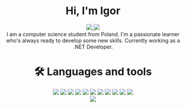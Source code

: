<h1 align="center">Hi, I'm Igor</h1>

<div align="center">
  <a href="mailto:igorkubacki@gmail.com">
    <img src="https://img.shields.io/badge/Gmail-D14836?style=for-the-badge&logo=gmail&logoColor=white" />
  </a>
  <a href="https://linkedin.com/in/igorkubacki">
    <img src="https://img.shields.io/badge/LinkedIn-0077B5?style=for-the-badge&logo=linkedin&logoColor=white" />
  </a>
</div>

<div align="center">
  I am a computer science student from Poland. I'm a passionate learner who's always ready to develop some new skills. Currently working as a .NET Developer.
</div>

<!--
  <div align="center">
    <h1> 👷‍♂️ Currently working on</h1>
    <a href="https://github.com/igorkubacki/AvailabilityMonitor-Firebase"><img src="https://github-readme-stats.vercel.app/api/pin/?username=igorkubacki&repo=AvailabilityMonitor-Firebase&theme=dark" /></a><br />
    Availability Monitor is a web app that helps to monitor product stock and prices. It already does its job and works pretty well, however I would like to add a little more (improve responsiveness, make the UI more attractive and add some features). Find out more in the <a href="https://github.com/igorkubacki/AvailabilityMonitor-Firebase#-future-improvements">Future improvements</a> section.
  </div>
-->

<div align="center">
  <h1>🛠️ Languages and tools</h1>

  <div id="tech">
    <img src="https://img.shields.io/badge/C%23-239120?style=for-the-badge&logo=c-sharp&logoColor=white" />
    <img src="https://img.shields.io/badge/.NET-512BD4?style=for-the-badge&logo=dotnet&logoColor=white" />
    <img src="https://img.shields.io/badge/Angular-DD0031?style=for-the-badge&logo=angular&logoColor=white" />
    <img src="https://img.shields.io/badge/TypeScript-007ACC?style=for-the-badge&logo=typescript&logoColor=white" />
    <img src="https://img.shields.io/badge/JavaScript-323330?style=for-the-badge&logo=javascript&logoColor=F7DF1E" />
    <img src="https://img.shields.io/badge/HTML5-E34F26?style=for-the-badge&logo=html5&logoColor=white" />
    <img src="https://img.shields.io/badge/CSS3-1572B6?style=for-the-badge&logo=css3&logoColor=white" />
    <img src="https://img.shields.io/badge/firebase-ffca28?style=for-the-badge&logo=firebase&logoColor=black" />
    <img src="https://img.shields.io/badge/Visual_Studio-5C2D91?style=for-the-badge&logo=visual%20studio&logoColor=white" />
    <img src="https://img.shields.io/badge/GIT-E44C30?style=for-the-badge&logo=git&logoColor=white" />
    <img src="https://img.shields.io/badge/Postman-FF6C37?style=for-the-badge&logo=Postman&logoColor=white" />
  </div>
  <img src="https://github-readme-stats.vercel.app/api/top-langs/?username=igorkubacki&hide=shaderlab&theme=dark&exclude_repo=se_nauka_gita" />
</div>
